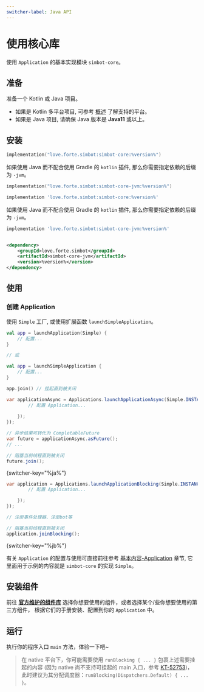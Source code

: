 ```yaml
---
switcher-label: Java API
---
```


# 使用核心库

<tldr>

使用 `Application` 的基本实现模块 `simbot-core`。

</tldr>

## 准备

准备一个 Kotlin 或 Java 项目。

- 如果是 Kotlin 多平台项目, 可参考 [概述](outline.md#multiplatform-targets) 了解支持的平台。
- 如果是 Java 项目, 请确保 Java 版本是 **Java11** 或以上。

## 安装

<tabs group="build">
<tab title="Gradle(Kotlin DSL)" group-key="kts">

```Kotlin
implementation("love.forte.simbot:simbot-core:%version%")
```

<tip>

如果使用 Java 而不配合使用 Gradle 的 `kotlin` 插件, 那么你需要指定依赖的后缀为 `-jvm`。

```Kotlin
implementation("love.forte.simbot:simbot-core-jvm:%version%")
```

</tip>
</tab>
<tab title="Gradle(Groovy)" group-key="groovy">

```Groovy
implementation 'love.forte.simbot:simbot-core:%version%'
```

<tip>

如果使用 Java 而不配合使用 Gradle 的 `kotlin` 插件, 那么你需要指定依赖的后缀为 `-jvm`。

```Groovy
implementation 'love.forte.simbot:simbot-core-jvm:%version%'
```

</tip>


</tab>
<tab title="Maven" group-key="maven">

```xml

<dependency>
    <groupId>love.forte.simbot</groupId>
    <artifactId>simbot-core-jvm</artifactId>
    <version>%version%</version>
</dependency>
```

</tab>
</tabs>

## 使用

### 创建 Application

<tabs group="Code">

<tab title="Kotlin" group-key="Kotlin">

使用 `Simple` 工厂, 或使用扩展函数 `launchSimpleApplication`。

```Kotlin
val app = launchApplication(Simple) {
    // 配置...
}

// 或

val app = launchSimpleApplication {
    // 配置...
}

app.join() // 挂起直到被关闭
```

</tab>
<tab title="Java" group-key="Java">

```Java
var applicationAsync = Applications.launchApplicationAsync(Simple.INSTANCE, appConfigurer -> {
        // 配置 Application...
       
    });
});

// 异步结果可转化为 CompletableFuture
var future = applicationAsync.asFuture();
// ...

// 阻塞当前线程直到被关闭
future.join();
```

{switcher-key="%ja%"}

```Java
var application = Applications.launchApplicationBlocking(Simple.INSTANCE, appConfigurer -> {
        // 配置 Application...

    });
});

// 注册事件处理器、注册bot等

// 阻塞当前线程直到被关闭
application.joinBlocking();
```

{switcher-key="%jb%"}

</tab>
</tabs>

有关 `Application` 的配置与使用可直接前往参考 [基本内容-Application](basic-application.md) 章节,
它里面用于示例的内容就是 `simbot-core` 的实现 `Simple`。

## 安装组件

前往 [**官方维护的组件库**](official-components.md) 选择你想要使用的组件，或者选择某个/些你想要使用的第三方组件，
根据它们的手册安装、配置到你的 `Application` 中。

## 运行

执行你的程序入口 `main` 方法，体验一下吧~

> 在 native 平台下，你可能需要使用 `runBlocking { ... }` 包裹上述需要挂起的内容
> (因为 native 尚不支持可挂起的 main 入口，参考 [KT-52753](https://youtrack.jetbrains.com/issue/KT-52753/Native-Support-suspending-entrypoints))，
> 此时建议为其分配调度器：`runBlocking(Dispatchers.Default) { ... }`。
